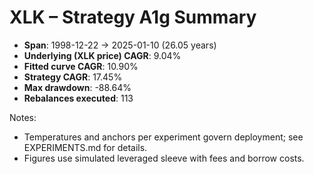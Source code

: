 # XLK – Strategy A1g Summary

- **Span**: 1998-12-22 → 2025-01-10 (26.05 years)
- **Underlying (XLK price) CAGR**: 9.04%
- **Fitted curve CAGR**: 10.90%
- **Strategy CAGR**: 17.45%
- **Max drawdown**: -88.64%
- **Rebalances executed**: 113

Notes:

- Temperatures and anchors per experiment govern deployment; see EXPERIMENTS.md for details.
- Figures use simulated leveraged sleeve with fees and borrow costs.
